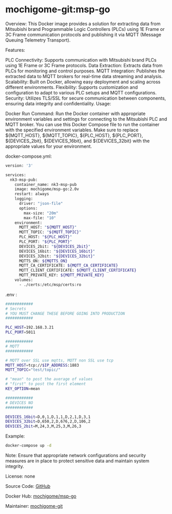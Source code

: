 # mochigome-git:msp-go

Overview:
This Docker image provides a solution for extracting data from Mitsubishi brand Programmable Logic Controllers (PLCs) using 1E Frame or 3C Frame communication protocols and publishing it via MQTT (Message Queuing Telemetry Transport).

Features:

PLC Connectivity: Supports communication with Mitsubishi brand PLCs using 1E Frame or 3C Frame protocols.
Data Extraction: Extracts data from PLCs for monitoring and control purposes.
MQTT Integration: Publishes the extracted data to MQTT brokers for real-time data streaming and analysis.
Scalability: Built on Docker, allowing easy deployment and scaling across different environments.
Flexibility: Supports customization and configuration to adapt to various PLC setups and MQTT configurations.
Security: Utilizes TLS/SSL for secure communication between components, ensuring data integrity and confidentiality.
Usage:

Docker Run Command: Run the Docker container with appropriate environment variables and settings for connecting to the Mitsubishi PLC and MQTT broker.
You can use this Docker Compose file to run the container with the specified environment variables. Make sure to replace ${MQTT_HOST}, ${MQTT_TOPIC}, ${PLC_HOST}, ${PLC_PORT}, ${DEVICES_2bit}, ${DEVICES_16bit}, and ${DEVICES_32bit} with the appropriate values for your environment.

docker-compose.yml:

```bash
version: '3'

services:
  nk3-msp-pub:
    container_name: nk3-msp-pub
    image: mochigome/msp-go:2.0v
    restart: always
    logging:
      driver: "json-file"
      options:
        max-size: "20m"
        max-file: "10"
    environment:
      MQTT_HOST: "${MQTT_HOST}"
      MQTT_TOPIC: "${MQTT_TOPIC}"
      PLC_HOST: "${PLC_HOST}"
      PLC_PORT: "${PLC_PORT}"
      DEVICES_2bit: "${DEVICES_2bit}"
      DEVICES_16bit: "${DEVICES_16bit}"
      DEVICES_32bit: "${DEVICES_32bit}"
      MQTTS_ON: ${MQTTS_ON}
      MQTT_CA_CERTIFICATE: ${MQTT_CA_CERTIFICATE}
      MQTT_CLIENT_CERTIFICATE: ${MQTT_CLIENT_CERTIFICATE}
      MQTT_PRIVATE_KEY: ${MQTT_PRIVATE_KEY}
    volumes:
      - ./certs:/etc/msp/certs:ro
```

.env :
```bash
############
# Secrets 
# YOU MUST CHANGE THESE BEFORE GOING INTO PRODUCTION
############

PLC_HOST=192.168.3.21
PLC_PORT=5011

############
# MQTT 
############

# MQTT over SSL use mqtts, MQTT non SSL use tcp
MQTT_HOST=tcp://$IP_ADDRESS:1883  
MQTT_TOPIC="test/topic/"

# "mean" to post the average of values 
# "first" to post the first element
KEY_OPTION=mean

############
# DEVICES NO
############

DEVICES_16bit=D,0,1,D,1,1,D,2,1,D,3,1
DEVICES_32bit=D,650,2,D,676,2,D,106,2
DEVICES_2bit=M,24,3,M,25,3,M,26,3
```

Example:

```bash
docker-compose up -d
```

Note: Ensure that appropriate network configurations and security measures are in place to protect sensitive data and maintain system integrity.

License: none

Source Code: [GitHub](https://github.com/mochigome-git/msp-go/tree/main)

Docker Hub: [mochigome/msp-go](https://hub.docker.com/repository/docker/mochigome/msp-go/general)

Maintainer: [mochigome-git](https://github.com/mochigome-git)
